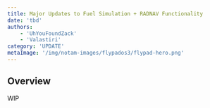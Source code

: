 ```yaml
---
title: Major Updates to Fuel Simulation + RADNAV Functionality
date: 'tbd'
authors:
    - 'UhYouFoundZack'
    - 'Valastiri'
category: 'UPDATE'
metaImage: '/img/notam-images/flypados3/flypad-hero.png'
---
```


## Overview

WIP